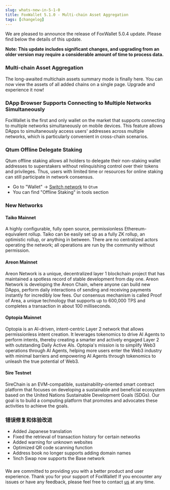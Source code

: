 ```yaml
---
slug: whats-new-in-5-1-0
title: FoxWallet 5.1.0 - Multi-chain Asset Aggregation
tags: [changelog]
---
```


We are pleased to announce the release of FoxWallet 5.0.4 update. Please find below the details of this update.

**Note: This update includes significant changes, and upgrading from an older version may require a considerable amount of time to process data.**
<!--truncate-->

### Multi-chain Asset Aggregation
The long-awaited multichain assets summary mode is finally here. You can now view the assets of all added chains on a single page. Upgrade and experience it now!

### DApp Browser Supports Connecting to Multiple Networks Simultaneously
FoxWallet is the first and only wallet on the market that supports connecting to multiple networks simultaneously on mobile devices. This feature allows DApps to simultaneously access users' addresses across multiple networks, which is particularly convenient in cross-chain scenarios.

### Qtum Offline Delegate Staking
Qtum offline staking allows all holders to delegate their non-staking wallet addresses to superstakers without relinquishing control over their tokens and privileges. Thus, users with limited time or resources for online staking can still participate in network consensus.  


- Go to "Wallet" -> [Switch network](https://hc.foxwallet.com/docs/basic/manage-funds#switch-networks) to `Qtum`
- You can find "Offline Staking" in tools section

### New Networks

#### Taiko Mainnet
A highly configurable, fully open source, permissionless Ethereum-equivalent rollup. Taiko can be easily set up as a fully ZK rollup, an optimistic rollup, or anything in between. There are no centralized actors operating the network; all operations are run by the community without permission.

#### Areon Mainnet
Areon Network is a unique, decentralized layer 1 blockchain project that has maintained a spotless record of stable development from day one. Areon Network is developing the Areon Chain, where anyone can build new DApps, perform daily interactions of sending and receiving payments instantly for incredibly low fees. Our consensus mechanism is called Proof of Area, a unique technology that supports up to 600,000 TPS and completes a transaction in about 100 milliseconds.

#### Optopia Mainnet
Optopia is an AI-driven, intent-centric Layer 2 network that allows permissionless intent creation. It leverages tokenomics to drive AI Agents to perform intents, thereby creating a smarter and actively engaged Layer 2 with outstanding Daily Active AIs. Optopia's mission is to simplify Web3 operations through AI Agents, helping more users enter the Web3 industry with minimal barriers and empowering AI Agents through tokenomics to unleash the true potential of Web3.

#### 5ire Testnet
5ireChain is an EVM-compatible, sustainability-oriented smart contract platform that focuses on developing a sustainable and beneficial ecosystem based on the United Nations Sustainable Development Goals (SDGs). Our goal is to build a computing platform that promotes and advocates these activities to achieve the goals.

### 错误修复和体验改进
- Added Japanese translation
- Fixed the retrieval of transaction history for certain networks
- Added warning for unknown websites
- Optimized QR code scanning function
- Address book no longer supports adding domain names
- 1inch Swap now supports the Base network

### 
We are committed to providing you with a better product and user experience. Thank you for your support of FoxWallet! If you encounter any issues or have any feedback, please feel free to contact [us](mailto:contact@foxwallet.com) at any time.
